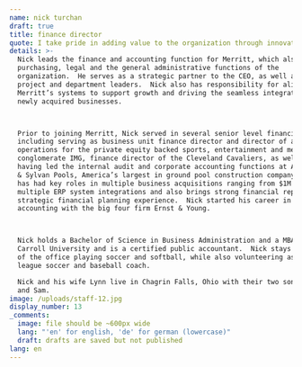 ```yaml
---
name: nick turchan
draft: true
title: finance director
quote: I take pride in adding value to the organization through innovation in all aspects of my role.  I am always in search of the most efficient and effective financial and operational processes.
details: >-
  Nick leads the finance and accounting function for Merritt, which also includes
  purchasing, legal and the general administrative functions of the
  organization.  He serves as a strategic partner to the CEO, as well as other
  project and department leaders.  Nick also has responsibility for aligning
  Merritt’s systems to support growth and driving the seamless integration of
  newly acquired businesses.



  Prior to joining Merritt, Nick served in several senior level financial roles,
  including serving as business unit finance director and director of accounting
  operations for the private equity backed sports, entertainment and media
  conglomerate IMG, finance director of the Cleveland Cavaliers, as well as
  having led the internal audit and corporate accounting functions at Anthony
  & Sylvan Pools, America’s largest in ground pool construction company.  Nick
  has had key roles in multiple business acquisitions ranging from $1M to $110M,
  multiple ERP system integrations and also brings strong financial reporting and
  strategic financial planning experience.  Nick started his career in public
  accounting with the big four firm Ernst & Young.



  Nick holds a Bachelor of Science in Business Administration and a MBA from John
  Carroll University and is a certified public accountant.  Nick stays active out
  of the office playing soccer and softball, while also volunteering as a youth
  league soccer and baseball coach.

  Nick and his wife Lynn live in Chagrin Falls, Ohio with their two sons, Nicky
  and Sam.
image: /uploads/staff-12.jpg
display_number: 13
_comments:
  image: file should be ~600px wide
  lang: "'en' for english, 'de' for german (lowercase)"
  draft: drafts are saved but not published
lang: en
---
```


